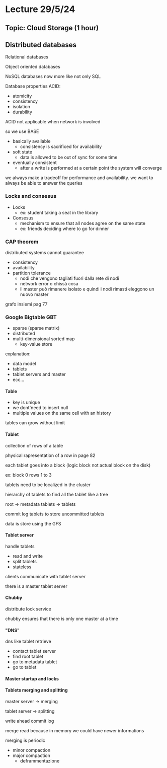 # Lecture 29/5/24

## Topic: Cloud Storage (1 hour)

## Distributed databases

Relational databases

Object oriented databases

NoSQL databases now more like not only SQL

Database properties ACID:

- atomicity
- consistency
- isolation
- durability

ACID not applicable when network is involved

so we use BASE

- basically available
  - consistency is sacrificed for availability
- soft state
  - data is allowed to be out of sync for some time
- eventually consistent
  - after a write is performed at a certain point the system will converge

we always make a tradeoff for performance and availability. we want to always be able to answer the queries

### Locks and consesus

- Locks
  - ex: student taking a seat in the library
- Consesus
  - mechanism to ensure that all nodes agree on the same state
  - ex: friends deciding where to go for dinner

### CAP theorem

distributed systems cannot guarantee

- consistency
- availability
- partition tolerance
  - nodi che vengono tagliati fuori dalla rete di nodi
  - network error o chissà cosa
  - il master può rimanere isolato e quindi i nodi rimasti eleggono un nuovo master

grafo insiemi pag 77

### Google Bigtable GBT

- sparse (sparse matrix)
- distributed
- multi-dimensional sorted map
  - key-value store

explanation:

- data model
- tablets
- tablet servers and master
- ecc...

#### Table

- key is unique
- we dont'need to insert null
- multiple values on the same cell with an history

tables can grow without limit

#### Tablet

collection of rows of a table

physical rapresentation of a row in page 82

each tablet goes into a block (logic block not actual block on the disk)

ex: block 0 rows 1 to 3

tablets need to be localized in the cluster

hierarchy of tablets to find all the tablet like a tree

root -> metadata tablets -> tablets

commit log tablets to store uncommitted tablets

data is store using the GFS

#### Tablet server

handle tablets

- read and write
- split tablets
- stateless

clients communicate with tablet server

there is a master tablet server

#### Chubby

distribute lock service

chubby ensures that there is only one master at a time

#### "DNS"

dns like tablet retrieve

- contact tablet server
- find root tablet
- go to metadata tablet
- go to tablet

#### Master startup and locks

#### Tablets merging and splitting

master server -> merging

tablet server -> splitting

write ahead commit log

merge read because in memory we could have newer informations

merging is periodic

- minor compaction
- major compaction
  - deframmentazione